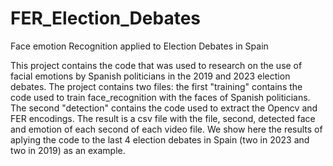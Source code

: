 # FER_Election_Debates
Face emotion Recognition applied to Election Debates in Spain

This project contains the code that was used to research on the use of facial emotions by Spanish politicians in the 2019 and 2023 election debates.
The project contains two files: the first "training" contains the code used to train face_recognition with the faces of Spanish politicians.
The second "detection" contains the code used to extract the Opencv and FER encodings. The result is a csv file with the file, second, detected face and emotion of each second of each video file. We show here the results of aplying the code to the last 4 election debates in Spain (two in 2023 and two in 2019) as an example.
